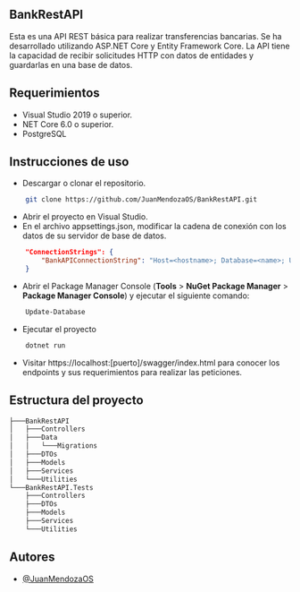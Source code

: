 ## BankRestAPI

Esta es una API REST básica para realizar transferencias bancarias. Se ha desarrollado utilizando ASP.NET Core y Entity Framework Core. 
La API tiene la capacidad de recibir solicitudes HTTP con datos de entidades y guardarlas en una base de datos.

## Requerimientos

- Visual Studio 2019 o superior.
- NET Core 6.0 o superior.
- PostgreSQL

## Instrucciones de uso

- Descargar o clonar el repositorio.
```bash
    git clone https://github.com/JuanMendozaOS/BankRestAPI.git
```
- Abrir el proyecto en Visual Studio.
- En el archivo appsettings.json, modificar la cadena de conexión  con los datos de su servidor de base de datos.

```json
    "ConnectionStrings": {
        "BankAPIConnectionString": "Host=<hostname>; Database=<name>; Username=<username>; Password=<password>"
    }
```
- Abrir el Package Manager Console (**Tools** > **NuGet Package Manager** > **Package Manager Console**) y ejecutar el siguiente comando: 
```bash
    Update-Database
```
- Ejecutar el proyecto
```bash
    dotnet run
```

- Visitar https://localhost:[puerto]/swagger/index.html para conocer los endpoints y sus requerimientos para realizar las peticiones.

## Estructura del proyecto

```markdown
├───BankRestAPI
│   ├───Controllers
│   ├───Data
│   │   └───Migrations
│   ├───DTOs
│   ├───Models
│   ├───Services
│   └───Utilities
└───BankRestAPI.Tests
    ├───Controllers
    ├───DTOs
    ├───Models
    ├───Services
    └───Utilities
```

## Autores

- [@JuanMendozaOS](https://www.github.com/JuanMendozaOS)
